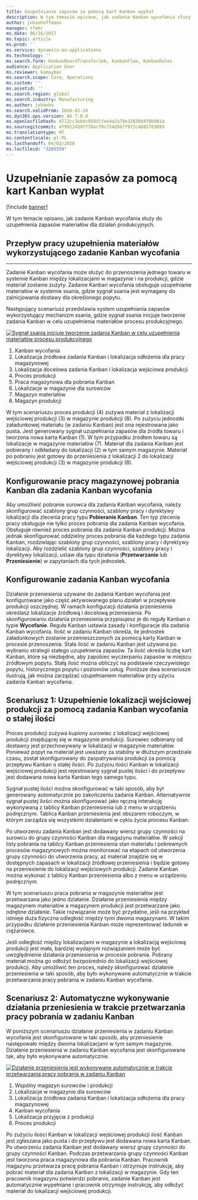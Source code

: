 ```yaml
---
title: Uzupełnianie zapasów za pomocą kart Kanban wypłat
description: W tym temacie opisano, jak zadanie Kanban wycofania służy do uzupełnienia zapasów materiałów dla działań produkcyjnych.
author: johanhoffmann
manager: tfehr
ms.date: 06/16/2017
ms.topic: article
ms.prod: ''
ms.service: dynamics-ax-applications
ms.technology: ''
ms.search.form: KanbanBoardTransferJob, KanbanFlow, KanbanRules
audience: Application User
ms.reviewer: kamaybac
ms.search.scope: Core, Operations
ms.custom: ''
ms.assetid: ''
ms.search.region: global
ms.search.industry: Manufacturing
ms.author: johanho
ms.search.validFrom: 2016-02-28
ms.dyn365.ops.version: AX 7.0.0
ms.openlocfilehash: d712cc3ebdc959d1fee4a2a79e3283b84f0b901a
ms.sourcegitcommit: 4f9912439ff78acf0c754d5bff972c4b85763093
ms.translationtype: HT
ms.contentlocale: pl-PL
ms.lasthandoff: 04/02/2020
ms.locfileid: "3205559"
---
```

# <a name="replenishment-with-withdrawal-kanbans"></a>Uzupełnianie zapasów za pomocą kart Kanban wypłat

[!include [banner](../includes/banner.md)]

W tym temacie opisano, jak zadanie Kanban wycofania służy do uzupełnienia zapasów materiałów dla działań produkcyjnych.

## <a name="workflow-for-material-replenishment-that-uses-the-withdrawal-kanban"></a>Przepływ pracy uzupełnienia materiałów wykorzystującego zadanie Kanban wycofania
-------------------------------------------------------------------

Zadanie Kanban wycofania może służyć do przenoszenia jednego towaru w systemie Kanban między lokalizacjami w magazynie i na produkcji, gdzie materiał zostanie zużyty. Zadanie Kanban wycofania obsługuje uzupełnianie materiałów w systemie ssania, gdzie sygnał ssania jest wymagany do zainicjowania dostawy dla określonego popytu. 

Następujący scenariusz przedstawia system uzupełniania zapasów wykorzystujący mechanizm ssania, gdzie sygnał ssania inicjuje tworzenie zadania Kanban w celu uzupełnienia materiałów procesu produkcyjnego. 

[![Sygnał ssania inicjuje tworzenie zadania Kanban w celu uzupełnienia materiałów procesu produkcyjnego](./media/material-replenishment-with-withdrawal-kanban.png)](./media/material-replenishment-with-withdrawal-kanban.png)

1.  Kanban wycofania
2.  Lokalizacja źródłowa zadania Kanban i lokalizacja odłożenia dla pracy magazynowej
3.  Lokalizacja docelowa zadania Kanban i lokalizacja wejściowa produkcji
4.  Proces produkcji
5.  Praca magazynowa dla pobrania Kanban
6.  Lokalizacje w magazynie dla surowców
7.  Magazyn materiałów
8.  Magazyn produkcji

W tym scenariuszu proces produkcji (4) zużywa materiał z lokalizacji wejściowej produkcji (3) w magazynie produkcji (8). Po zużyciu jednostki załadunkowej materiału (w zadaniu Kanban) jest ona rejestrowana jako pusta. Jest generowany sygnał uzupełniania zapasów dla źródła towaru i tworzona nowa karta Kanban (1). W tym przypadku źródłem towaru są lokalizacje w magazynie materiałów (7). Materiał dla zadania Kanban jest pobierany i odkładany do lokalizacji (2) w tym samym magazynie. Materiał po pobraniu jest gotowy do przeniesienia z lokalizacji 2 do lokalizacji wejściowej produkcji (3) w magazynie produkcji (8).

## <a name="configure-warehouse-work-for-kanban-picking-for-the-withdrawal-kanban"></a>Konfigurowanie pracy magazynowej pobrania Kanban dla zadania Kanban wycofania

Aby umożliwić pobranie surowca dla zadania Kanban wycofania, należy skonfigurować szablony grup czynności, szablony pracy i dyrektywy lokalizacji dla zlecenia pracy typu **Pobieranie Kanban**. Ten typ zlecenia pracy obsługuje nie tylko proces pobrania dla zadania Kanban wycofania. Obsługuje również proces pobrania dla zadania Kanban produkcji. Można jednak skonfigurować oddzielny proces pobrania dla każdego typu zadania Kanban, rozdzielając szablony grup czynności, szablony pracy i dyrektywy lokalizacji. Aby rozdzielić szablony grup czynności, szablony pracy i dyrektywy lokalizacji, ustaw dla typu działania (**Przetwarzanie** lub **Przeniesienie**) w zapytaniach dla tych jednostek.

## <a name="configure-the-withdrawal-kanban"></a>Konfigurowanie zadania Kanban wycofania

Działanie przeniesienia używane do zadania Kanban wycofania jest konfigurowane jako część aktywowanego planu działań w przepływie produkcji oszczędnej. W ramach konfiguracji działania przeniesienia określasz lokalizacje źródłową i docelową przeniesienia. Po skonfigurowaniu działania przeniesienia przypisujesz je do reguły Kanban o typie **Wycofanie**. Reguła Kanban ustawia zasady i konfiguracje dla zadania Kanban wycofania. Ilość w zadaniu Kanban określa, ile jednostek załadunkowych zostanie przemieszczonych za pomocą karty Kanban w procesie przenoszenia. Stała ilość w zadaniu Kanban jest używana po wybraniu strategii stałego uzupełnienia zapasów. Ta ilość określa liczbę kart Kanban, które są niezbędne, aby zapobiec wyczerpaniu zapasów w miejscu źródłowym popytu. Stałą ilość można obliczyć na podstawie rzeczywistego popytu, historycznego popytu i poziomów usług. Poniższe dwa scenariusze ilustrują, jak można zarządzać uzupełnianiem materiałów przy użyciu zadania Kanban wycofania.

## <a name="scenario-1-replenish-a-production-input-location-by-using-a-fixed-withdrawal-kanban"></a>Scenariusz 1: Uzupełnienie lokalizacji wejściowej produkcji za pomocą zadania Kanban wycofania o stałej ilości

Proces produkcji zużywa kupiony surowiec z lokalizacji wejściowej produkcji znajdującej się w magazynie produkcji. Surowiec odbierany od dostawcy jest przechowywany w lokalizacji w magazynie materiałów. Ponieważ popyt na materiał jest uważany za stabilny w dłuższym przedziale czasu, został skonfigurowany do zaopatrywania produkcji za pomocą przepływu Kanban o stałej ilości. Po zużyciu ilości Kanban w lokalizacji wejściowej produkcji jest rejestrowany sygnał pustej ilości i do przepływu jest dodawana nowa karta Kanban tego samego typu. 

Sygnał pustej ilości można skonfigurować w taki sposób, aby był generowany automatycznie po zakończeniu zadania Kanban. Alternatywnie sygnał pustej ilości można skonfigurować jako ręczną interakcję wykonywaną z tablicy Kanban przeniesienia lub z menu w urządzeniu podręcznym. Tablica Kanban przeniesienia jest obszarem roboczym, w którym zarządza się wszystkimi działaniami w cyklu życia procesu Kanban. 

Po utworzeniu zadania Kanban jest dodawany wiersz grupy czynności na surowcu do grupy czynności Kanban dla magazynu materiałów. W sekcji listy pobrania na tablicy Kanban przeniesienia stan materiału i pokrewnych procesów magazynowych można monitorować na etapach od utworzenia grupy czynności do utworzenia pracy, aż materiał znajdzie się w dostępnych zapasach w lokalizacji źródłowej przeniesienia i będzie gotowy na przeniesienie do lokalizacji wejściowych produkcji. Zadanie Kanban można wykonać z tablicy Kanban przeniesienia albo z menu w urządzeniu podręcznym. 

W tym scenariuszu praca pobrania w magazynie materiałów jest przetwarzana jako jedno działanie. Działanie przeniesienia między magazynem materiałów a magazynem produkcji jest przetwarzane jako odrębne działanie. Takie rozwiązanie może być przydatne, jeśli na przykład istnieje duża fizyczna odległość między tymi dwoma magazynami. W takim przypadku działanie przeniesienia Kanban może reprezentować ładunek w ciężarówce. 

Jeśli odległość między lokalizacjami w magazynie a lokalizacją wejściową produkcji jest mała, bardziej wydajnym rozwiązaniem może być uwzględnienie działania przeniesienia w procesie pobrania. Pobrany materiał można go odłożyć bezpośrednio do lokalizacji wejściowej produkcji. Aby umożliwić ten proces, należy skonfigurować działanie przeniesienia w taki sposób, aby było wykonywane automatycznie w trakcie przetwarzania pracy pobrania w zadaniu Kanban wycofania.

## <a name="scenario-2-automatically-complete-the-transfer-activity-when-kanban-picking-work-is-processed"></a>Scenariusz 2: Automatyczne wykonywanie działania przeniesienia w trakcie przetwarzania pracy pobrania w zadaniu Kanban

W poniższym scenariuszu działanie przeniesienia w zadaniu Kanban wycofania jest skonfigurowane w taki sposób, aby przeniesienie następowało między dwoma lokalizacjami w tym samym magazynie. Działanie przeniesienia w zadaniu Kanban wycofania jest skonfigurowane tak, aby było wykonywane automatycznie. 

[![Działanie przeniesienia jest wykonywane automatycznie w trakcie przetwarzania pracy pobrania w zadaniu Kanban](./media/transfer-activities-when-processing-kanban-picking.png)](./media/transfer-activities-when-processing-kanban-picking.png)

1.  Wspólny magazyn surowców i produkcji
2.  Lokalizacje w magazynie dla surowców
3.  Lokalizacja źródłowa zadania Kanban i lokalizacja odłożenia dla pracy magazynowej
4.  Kanban wycofania
5.  Lokalizacja przyjęcia z produkcji
6.  Proces produkcji

Po zużyciu ilości Kanban w lokalizacji wejściowej produkcji ilość Kanban jest zgłaszana jako pusta i do przepływu jest dodawana nowa karta Kanban. Po utworzeniu zadania Kanban jest dodawany wiersz grupy czynności do grupy czynności Kanban. Podczas przetwarzania grupy czynności Kanban jest tworzona praca magazynowa dla pobrania Kanban. Pracownik magazynu przetwarza pracę pobrania Kanban i otrzymuje instrukcję, aby pobrać materiał dla zadania Kanban z lokalizacji w magazynie. Gdy ten pracownik magazynu potwierdzi pobranie, zadanie Kanban jest automatycznie wypełniane i pracownik otrzymuje instrukcję, aby odłożyć materiał do lokalizacji wejściowej produkcji.

